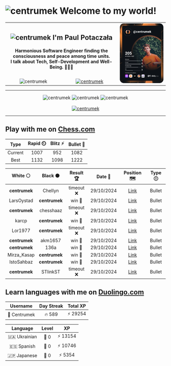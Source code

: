 <h1>
  <img
    src="https://emojis.slackmojis.com/emojis/images/1531849430/4246/blob-sunglasses.gif"
    width="30"
    alt="centrumek"
  />
  Welcome to my world!
</h1>

<table>
  <tbody>
    <tr>
      <td align="center" width="70%" colspan="2">
        <h2>
          <img
            src="https://raw.githubusercontent.com/MartinHeinz/MartinHeinz/master/wave.gif"
            width="30px"
            alt="centrumek"
          />
          I'm Paul Potaczała
        </h2>
        <h4>
          Harmonious Software Engineer finding the consciousness and peace among time units.
          <br/>
          I talk about Tech, Self-Development and Well-Being. 🌿🧘🚀
        </h4>
      </td>
      <td width="30%" rowspan="2">
        <a href="https://app.daily.dev/centrumek">
          <img
            src="./devcard.svg"
            alt="centrumek"
          />
        </a>
      </td>
    </tr>
    <tr align="center">
      <td>
        <img
          src="https://komarev.com/ghpvc/?username=centrumek&label=visitors&color=0e75b6&style=flat"
          alt="centrumek"
        >
      </td>
      <td>
        <a href="https://stackoverflow.com/users/14496012/centrumek">
          <img
            src="https://stackoverflow.com/users/flair/14496012.png?theme=dark"
            alt="centrumek"
          >
        </a>
      </td>
    </tr>
  </tbody>
</table>

---
<div align="center">
  <img 
    src="https://github-readme-stats.vercel.app/api?username=centrumek&show_icons=true&count_private=true&theme=dark&hide_border=true&hide=issues,contribs&bg_color=00000000"
    alt="centrumek"
  />
  <img
    src="https://github-readme-stats.vercel.app/api/top-langs/?username=centrumek&layout=compact&hide_border=true&theme=dark&bg_color=00000000&langs_count=6&exclude_repo=air-statistic-app"
    alt="centrumek"
  />
  <img 
    src="https://github-readme-streak-stats.herokuapp.com?user=centrumek&theme=dark&hide_border=true&background=FFFFFF00"
    alt="centrumek"
  />
  <br/>
  <br/>
  <a href="https://www.buymeacoffee.com/centrumek">
    <img
      src="https://cdn.buymeacoffee.com/buttons/v2/default-orange.png"
      height="50"
      width="210"
      alt="centrumek"
    />
  </a>
</div>

---

## Play with me on [Chess.com](https://www.chess.com/member/centrumek)

<div align="center">
<!--START_SECTION:chessStats-->
<!-- Automatically generated with https://github.com/Balastrong/chess-stats-action -->

| Type | Rapid ⏲️ | Blitz ⚡ | Bullet 🔫 |
|:---:|:---:|:---:|:---:|
| Current | 1007 | 952 | 1082 |
| Best | 1132 | 1098 | 1222 |

| White ⚪ | Black ⚫ | Result 🏆 | Date 📅 | Position 🗺️ | Type 🕕 |
|:---:|:---:|:---:|:---:|:---:|:---:|
| **centrumek** | CheIIyn | timeout ❌ | 29/10/2024 | <a href="http://www.ee.unb.ca/cgi-bin/tervo/fen.pl?select=2b5/8/1P6/2p5/2P5/2K1Pk2/5P2/8 w - -">Link</a> | Bullet |
| LarsOystad | **centrumek** | win 🥇 | 29/10/2024 | <a href="http://www.ee.unb.ca/cgi-bin/tervo/fen.pl?select=8/ppkb4/n1p1pr2/3p4/5P2/3PQRPq/P1PK4/8 w - -">Link</a> | Bullet |
| **centrumek** | chesshaaz | timeout ❌ | 29/10/2024 | <a href="http://www.ee.unb.ca/cgi-bin/tervo/fen.pl?select=8/p6b/4k2p/2p1p2P/2P1p1P1/P3P3/4K3/8 w - -">Link</a> | Bullet |
| karcp | **centrumek** | win 🥇 | 29/10/2024 | <a href="http://www.ee.unb.ca/cgi-bin/tervo/fen.pl?select=8/2k4p/3n1p2/3P4/4P3/1R1K4/7P/8 w - -">Link</a> | Bullet |
| Lor1977 | **centrumek** | timeout ❌ | 29/10/2024 | <a href="http://www.ee.unb.ca/cgi-bin/tervo/fen.pl?select=8/pp6/2p5/6b1/1k6/3P1p2/PP3R2/7K b - -">Link</a> | Bullet |
| **centrumek** | akm1657 | win 🥇 | 29/10/2024 | <a href="http://www.ee.unb.ca/cgi-bin/tervo/fen.pl?select=3k4/8/1R6/2P5/3K4/6P1/P7/8 b - -">Link</a> | Bullet |
| **centrumek** | 136a | win 🥇 | 29/10/2024 | <a href="http://www.ee.unb.ca/cgi-bin/tervo/fen.pl?select=8/3pkp2/2p3p1/4p1K1/4P2P/3P1P2/6n1/8 b - h3">Link</a> | Bullet |
| Mirza_Kasap | **centrumek** | win 🥇 | 29/10/2024 | <a href="http://www.ee.unb.ca/cgi-bin/tervo/fen.pl?select=3r4/p4r2/2p1k3/2q4p/2P5/1P6/P5PP/R1B2R1K w - -">Link</a> | Bullet |
| IstoSahbaz | **centrumek** | win 🥇 | 29/10/2024 | <a href="http://www.ee.unb.ca/cgi-bin/tervo/fen.pl?select=3k4/p5R1/4pn2/1p1bP3/2pB4/2P3Pp/PPB4P/1K6 w - -">Link</a> | Bullet |
| **centrumek** | STlinkST | timeout ❌ | 29/10/2024 | <a href="http://www.ee.unb.ca/cgi-bin/tervo/fen.pl?select=5bnr/4p1p1/B2p4/2p5/R7/2k1B1K1/r7/8 w - -">Link</a> | Bullet |

<!--END_SECTION:chessStats-->
</div>

## Learn languages with me on [Duolingo.com](https://www.duolingo.com/profile/Centrumek)

<div align="center">
<!--START_SECTION:duolingoStats-->
<!-- Automatically generated with https://github.com/centrumek/duolingo-readme-stats-->

| Username | Day Streak | Total XP |
|:---:|:---:|:---:|
| 👤 Centrumek | 🔥 589 | ⚡ 29254 |

| Language | Level | XP |
|:---:|:---:|:---:|
| 🇺🇦 Ukrainian | 👑 0 | ⚡ 13154 |
| 🇪🇸 Spanish | 👑 0 | ⚡ 10746 |
| 🇯🇵 Japanese | 👑 0 | ⚡ 5354 |

<!--END_SECTION:duolingoStats-->
</div>
<!--
**centrumek/centrumek** is a ✨ _special_ ✨ repository because its `README.md` (this file) appears on your GitHub profile.

Here are some ideas to get you started:

- 🔭 I’m currently working on ...
- 🌱 I’m currently learning ...
- 👯 I’m looking to collaborate on ...
- 🤔 I’m looking for help with ...
- 💬 Ask me about ...
- 📫 How to reach me: ...
- 😄 Pronouns: ...
- ⚡ Fun fact: ...
-->
